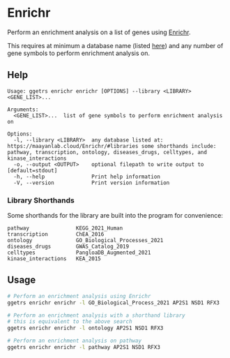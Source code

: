 # Enrichr

Perform an enrichment analysis on a list of genes using [Enrichr](https://maayanlab.cloud/Enrichr).

This requires at minimum a database name (listed [here](https://maayanlab.cloud/Enrichr/#libraries))
and any number of gene symbols to perform enrichment analysis on.

## Help

```text
Usage: ggetrs enrichr enrichr [OPTIONS] --library <LIBRARY> <GENE_LIST>...

Arguments:
  <GENE_LIST>...  list of gene symbols to perform enrichment analysis on

Options:
  -l, --library <LIBRARY>  any database listed at: https://maayanlab.cloud/Enrichr/#libraries some shorthands include: pathway, transcription, ontology, diseases_drugs, celltypes, and kinase_interactions
  -o, --output <OUTPUT>    optional filepath to write output to [default=stdout]
  -h, --help               Print help information
  -V, --version            Print version information
```

### Library Shorthands

Some shorthands for the library are built into the program for convenience:

```text
pathway               KEGG_2021_Human
transcription         ChEA_2016
ontology              GO_Biological_Processes_2021
diseases_drugs        GWAS_Catalog_2019
celltypes             PangloaDB_Augmented_2021
kinase_interactions   KEA_2015
```

## Usage

```bash
# Perform an enrichment analysis using Enrichr
ggetrs enrichr enrichr -l GO_Biological_Process_2021 AP2S1 NSD1 RFX3

# Perform an enrichment analysis with a shorthand library
# this is equivalent to the above search
ggetrs enrichr enrichr -l ontology AP2S1 NSD1 RFX3

# Perform an enrichment analysis on pathway
ggetrs enrichr enrichr -l pathway AP2S1 NSD1 RFX3
```
